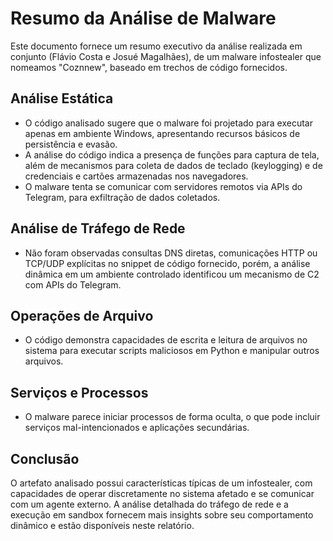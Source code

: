 # Resumo da Análise de Malware

Este documento fornece um resumo executivo da análise realizada em conjunto (Flávio Costa e Josué Magalhães), de um malware infostealer que nomeamos "Coznnew", baseado em trechos de código fornecidos.

## Análise Estática

- O código analisado sugere que o malware foi projetado para executar apenas em ambiente Windows, apresentando recursos básicos de persistência e evasão.
- A análise do código indica a presença de funções para captura de tela, além de mecanismos para coleta de dados de teclado (keylogging) e de credenciais e cartões armazenadas nos navegadores.
- O malware tenta se comunicar com servidores remotos via APIs do Telegram, para exfiltração de dados coletados.

## Análise de Tráfego de Rede

- Não foram observadas consultas DNS diretas, comunicações HTTP ou TCP/UDP explícitas no snippet de código fornecido, porém, a análise dinâmica em um ambiente controlado identificou um mecanismo de C2 com APIs do Telegram.

## Operações de Arquivo

- O código demonstra capacidades de escrita e leitura de arquivos no sistema para executar scripts maliciosos em Python e manipular outros arquivos.

## Serviços e Processos

- O malware parece iniciar processos de forma oculta, o que pode incluir serviços mal-intencionados e aplicações secundárias.

## Conclusão

O artefato analisado possui características típicas de um infostealer, com capacidades de operar discretamente no sistema afetado e se comunicar com um agente externo. A análise detalhada do tráfego de rede e a execução em sandbox fornecem mais insights sobre seu comportamento dinâmico e estão disponíveis neste relatório.
